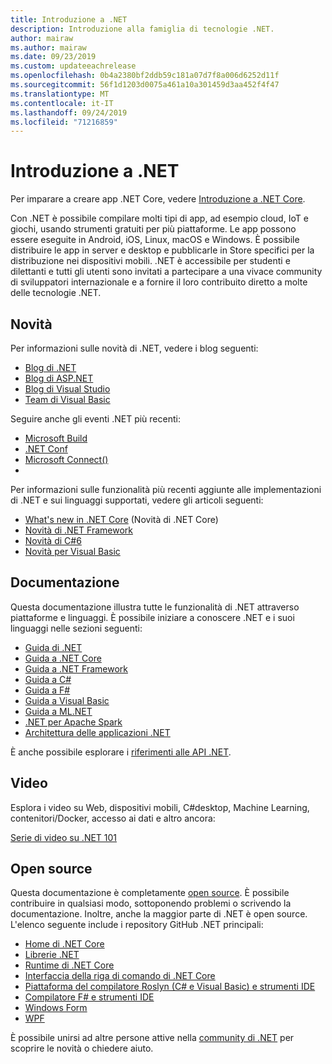 ```yaml
---
title: Introduzione a .NET
description: Introduzione alla famiglia di tecnologie .NET.
author: mairaw
ms.author: mairaw
ms.date: 09/23/2019
ms.custom: updateeachrelease
ms.openlocfilehash: 0b4a2380bf2ddb59c181a07d7f8a006d6252d11f
ms.sourcegitcommit: 56f1d1203d0075a461a10a301459d3aa452f4f47
ms.translationtype: MT
ms.contentlocale: it-IT
ms.lasthandoff: 09/24/2019
ms.locfileid: "71216859"
---
```

# <a name="welcome-to-net"></a>Introduzione a .NET

Per imparare a creare app .NET Core, vedere [Introduzione a .NET Core](core/get-started.md).

Con .NET è possibile compilare molti tipi di app, ad esempio cloud, IoT e giochi, usando strumenti gratuiti per più piattaforme. Le app possono essere eseguite in Android, iOS, Linux, macOS e Windows. È possibile distribuire le app in server e desktop e pubblicarle in Store specifici per la distribuzione nei dispositivi mobili. .NET è accessibile per studenti e dilettanti e tutti gli utenti sono invitati a partecipare a una vivace community di sviluppatori internazionale e a fornire il loro contribuito diretto a molte delle tecnologie .NET.

## <a name="news"></a>Novità

Per informazioni sulle novità di .NET, vedere i blog seguenti:

- [Blog di .NET](https://devblogs.microsoft.com/dotnet/)
- [Blog di ASP.NET](https://devblogs.microsoft.com/aspnet/)
- [Blog di Visual Studio](https://devblogs.microsoft.com/visualstudio/)
- [Team di Visual Basic](https://devblogs.microsoft.com/vbteam/)

Seguire anche gli eventi .NET più recenti:

- [Microsoft Build](https://www.microsoft.com/build)
- [.NET Conf](https://www.dotnetconf.net/)
- [Microsoft Connect()](https://www.microsoft.com/connectevent)
- 
Per informazioni sulle funzionalità più recenti aggiunte alle implementazioni di .NET e sui linguaggi supportati, vedere gli articoli seguenti:

- [What's new in .NET Core](core/whats-new/index.md) (Novità di .NET Core)
- [Novità di .NET Framework](framework/whats-new/index.md)
- [Novità di C#6](csharp/whats-new/index.md)
- [Novità per Visual Basic](visual-basic/getting-started/whats-new.md)

## <a name="documentation"></a>Documentazione

Questa documentazione illustra tutte le funzionalità di .NET attraverso piattaforme e linguaggi. È possibile iniziare a conoscere .NET e i suoi linguaggi nelle sezioni seguenti:

- [Guida di .NET](standard/index.md)
- [Guida a .NET Core](core/index.md)
- [Guida a .NET Framework](framework/index.md)
- [Guida a C#](csharp/index.md)
- [Guida a F#](fsharp/index.md)
- [Guida a Visual Basic](visual-basic/index.md)
- [Guida a ML.NET](machine-learning/index.yml)
- [.NET per Apache Spark](spark/index.yml)
- [Architettura delle applicazioni .NET](architecture/index.yml)

È anche possibile esplorare i [riferimenti alle API .NET](/dotnet/api).

## <a name="videos"></a>Video

Esplora i video su Web, dispositivi mobili, C#desktop, Machine Learning, contenitori/Docker, accesso ai dati e altro ancora:

[Serie di video su .NET 101](https://dotnet.microsoft.com/learn/videos)

## <a name="open-source"></a>Open source

Questa documentazione è completamente [open source](https://github.com/dotnet/docs). È possibile contribuire in qualsiasi modo, sottoponendo problemi o scrivendo la documentazione. Inoltre, anche la maggior parte di .NET è open source. L'elenco seguente include i repository GitHub .NET principali:

- [Home di .NET Core](https://github.com/dotnet/core)
- [Librerie .NET](https://github.com/dotnet/corefx)
- [Runtime di .NET Core](https://github.com/dotnet/coreclr)
- [Interfaccia della riga di comando di .NET Core](https://github.com/dotnet/cli)
- [Piattaforma del compilatore Roslyn (C# e Visual Basic) e strumenti IDE](https://github.com/dotnet/roslyn)
- [Compilatore F# e strumenti IDE](https://github.com/microsoft/visualfsharp)
- [Windows Form](https://github.com/dotnet/winforms)
- [WPF](https://github.com/dotnet/wpf)

È possibile unirsi ad altre persone attive nella [community di .NET](https://dotnet.microsoft.com/platform/community) per scoprire le novità o chiedere aiuto.

